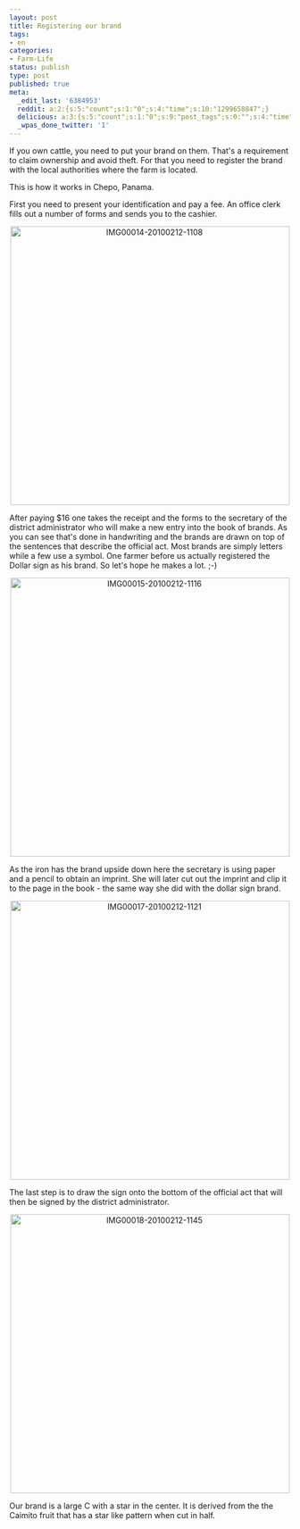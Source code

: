 ```yaml
---
layout: post
title: Registering our brand
tags:
- en
categories:
- Farm-Life
status: publish
type: post
published: true
meta:
  _edit_last: '6384953'
  reddit: a:2:{s:5:"count";s:1:"0";s:4:"time";s:10:"1299658847";}
  delicious: a:3:{s:5:"count";s:1:"0";s:9:"post_tags";s:0:"";s:4:"time";s:10:"1281981123";}
  _wpas_done_twitter: '1'
---
```

If you own cattle, you need to put your brand on them. That's a requirement to claim ownership and avoid theft. For that you need to register the brand with the local authorities where the farm is located.

This is how it works in Chepo, Panama.

First you need to present your identification and pay a fee. An office clerk fills out a number of forms and sends you to the cashier.

<div style="text-align:center;"><a href="http://www.flickr.com/photos/34665899@N00/4359311815" title="View 'IMG00014-20100212-1108' on Flickr.com"><img border="0" width="500" alt="IMG00014-20100212-1108" src="http://farm3.static.flickr.com/2758/4359311815_9fd0c878ed.jpg"></a></div>

After paying $16 one takes the receipt and the forms to the secretary of the district administrator who will make a new entry into the book of brands. As you can see that's done in handwriting and the brands are drawn on top of the sentences that describe the official act. Most brands are simply letters while a few use a symbol. One farmer before us actually registered the Dollar sign as his brand. So let's hope he makes a lot. ;-)

<div style="text-align:center;"><a href="http://www.flickr.com/photos/34665899@N00/4359309667" title="View 'IMG00015-20100212-1116' on Flickr.com"><img border="0" width="500" alt="IMG00015-20100212-1116" src="http://farm5.static.flickr.com/4004/4359309667_1e72ca1d82.jpg"></a></div>

As the iron has the brand upside down here the secretary is using paper and a pencil to obtain an imprint. She will later cut out the imprint and clip it to the page in the book - the same way she did with the dollar sign brand.

<div style="text-align:center;"><a href="http://www.flickr.com/photos/34665899@N00/4360046792" title="View 'IMG00017-20100212-1121' on Flickr.com"><img border="0" width="500" alt="IMG00017-20100212-1121" src="http://farm5.static.flickr.com/4057/4360046792_e4d975a454.jpg"></a></div>

The last step is to draw the sign onto the bottom of the official act that will then be signed by the district administrator.

<div style="text-align:center;"><a href="http://www.flickr.com/photos/34665899@N00/4359306499" title="View 'IMG00018-20100212-1145' on Flickr.com"><img border="0" width="500" alt="IMG00018-20100212-1145" src="http://farm5.static.flickr.com/4061/4359306499_7a80bb6e98.jpg"></a></div>

Our brand is a large C with a star in the center. It is derived from the the Caimito fruit that has a star like pattern when cut in half.
